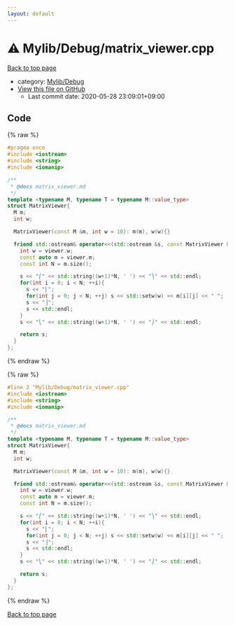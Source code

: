 ```yaml
---
layout: default
---
```


<!-- mathjax config similar to math.stackexchange -->
<script type="text/javascript" async
  src="https://cdnjs.cloudflare.com/ajax/libs/mathjax/2.7.5/MathJax.js?config=TeX-MML-AM_CHTML">
</script>
<script type="text/x-mathjax-config">
  MathJax.Hub.Config({
    TeX: { equationNumbers: { autoNumber: "AMS" }},
    tex2jax: {
      inlineMath: [ ['$','$'] ],
      processEscapes: true
    },
    "HTML-CSS": { matchFontHeight: false },
    displayAlign: "left",
    displayIndent: "2em"
  });
</script>

<script type="text/javascript" src="https://cdnjs.cloudflare.com/ajax/libs/jquery/3.4.1/jquery.min.js"></script>
<script src="https://cdn.jsdelivr.net/npm/jquery-balloon-js@1.1.2/jquery.balloon.min.js" integrity="sha256-ZEYs9VrgAeNuPvs15E39OsyOJaIkXEEt10fzxJ20+2I=" crossorigin="anonymous"></script>
<script type="text/javascript" src="../../../assets/js/copy-button.js"></script>
<link rel="stylesheet" href="../../../assets/css/copy-button.css" />


# :warning: Mylib/Debug/matrix_viewer.cpp

<a href="../../../index.html">Back to top page</a>

* category: <a href="../../../index.html#0f67555b3039d368e55db69bb4454f7e">Mylib/Debug</a>
* <a href="{{ site.github.repository_url }}/blob/master/Mylib/Debug/matrix_viewer.cpp">View this file on GitHub</a>
    - Last commit date: 2020-05-28 23:09:01+09:00




## Code

<a id="unbundled"></a>
{% raw %}
```cpp
#pragma once
#include <iostream>
#include <string>
#include <iomanip>

/**
 * @docs matrix_viewer.md
 */
template <typename M, typename T = typename M::value_type>
struct MatrixViewer{
  M m;
  int w;

  MatrixViewer(const M &m, int w = 10): m(m), w(w){}

  friend std::ostream& operator<<(std::ostream &s, const MatrixViewer &viewer){
    int w = viewer.w;
    const auto m = viewer.m;
    const int N = m.size();

    s << "⎛" << std::string((w+1)*N, ' ') << "⎞" << std::endl;
    for(int i = 0; i < N; ++i){
      s << "⎜";
      for(int j = 0; j < N; ++j) s << std::setw(w) << m[i][j] << " ";
      s << "⎟";
      s << std::endl;
    }
    s << "⎝" << std::string((w+1)*N, ' ') << "⎠" << std::endl;

    return s;
  }
};

```
{% endraw %}

<a id="bundled"></a>
{% raw %}
```cpp
#line 2 "Mylib/Debug/matrix_viewer.cpp"
#include <iostream>
#include <string>
#include <iomanip>

/**
 * @docs matrix_viewer.md
 */
template <typename M, typename T = typename M::value_type>
struct MatrixViewer{
  M m;
  int w;

  MatrixViewer(const M &m, int w = 10): m(m), w(w){}

  friend std::ostream& operator<<(std::ostream &s, const MatrixViewer &viewer){
    int w = viewer.w;
    const auto m = viewer.m;
    const int N = m.size();

    s << "⎛" << std::string((w+1)*N, ' ') << "⎞" << std::endl;
    for(int i = 0; i < N; ++i){
      s << "⎜";
      for(int j = 0; j < N; ++j) s << std::setw(w) << m[i][j] << " ";
      s << "⎟";
      s << std::endl;
    }
    s << "⎝" << std::string((w+1)*N, ' ') << "⎠" << std::endl;

    return s;
  }
};

```
{% endraw %}

<a href="../../../index.html">Back to top page</a>

